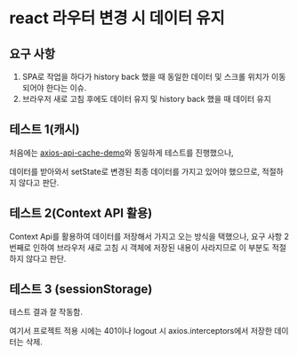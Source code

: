 # react 라우터 변경 시 데이터 유지

## 요구 사항

1. SPA로 작업을 하다가 history back 했을 때 동일한 데이터 및 스크롤 위치가 이동되어야 한다는 이슈.
2. 브라우저 새로 고침 후에도 데이터 유지 및 history back 했을 때 데이터 유지

## 테스트 1(캐시)

처음에는 <a href="https://github.com/chayeoi/axios-api-cache-demo" target="_blank">axios-api-cache-demo</a>와 동일하게 테스트를 진행했으나,

데이터를 받아와서 setState로 변경된 최종 데이터를 가지고 있어야 했으므로, 적절하지 않다고 판단.

## 테스트 2(Context API 활용)

Context Api를 활용하여 데이터를 저장해서 가지고 오는 방식을 택했으나, 요구 사항 2번째로 인하여 브라우저 새로 고침 시 객체에 저장된 내용이 사라지므로 이 부분도 적절하지 않다고 판단.

## 테스트 3 (sessionStorage)

테스트 결과 잘 작동함.

여기서 프로젝트 적용 시에는 401이나 logout 시 axios.interceptors에서 저장한 데이터는 삭제.
